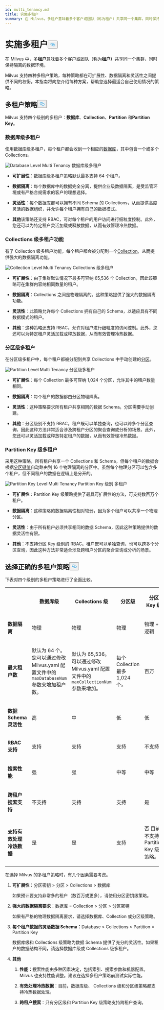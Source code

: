 ```yaml
---
id: multi_tenancy.md
title: 实施多租户
summary: 在 Milvus，多租户意味着多个客户或团队（称为租户）共享同一个集群，同时保持隔离的数据环境。
---
```

<h1 id="Implement-Multi-tenancy" class="common-anchor-header">实施多租户<button data-href="#Implement-Multi-tenancy" class="anchor-icon" translate="no">
      <svg translate="no"
        aria-hidden="true"
        focusable="false"
        height="20"
        version="1.1"
        viewBox="0 0 16 16"
        width="16"
      >
        <path
          fill="#0092E4"
          fill-rule="evenodd"
          d="M4 9h1v1H4c-1.5 0-3-1.69-3-3.5S2.55 3 4 3h4c1.45 0 3 1.69 3 3.5 0 1.41-.91 2.72-2 3.25V8.59c.58-.45 1-1.27 1-2.09C10 5.22 8.98 4 8 4H4c-.98 0-2 1.22-2 2.5S3 9 4 9zm9-3h-1v1h1c1 0 2 1.22 2 2.5S13.98 12 13 12H9c-.98 0-2-1.22-2-2.5 0-.83.42-1.64 1-2.09V6.25c-1.09.53-2 1.84-2 3.25C6 11.31 7.55 13 9 13h4c1.45 0 3-1.69 3-3.5S14.5 6 13 6z"
        ></path>
      </svg>
    </button></h1><p>在 Milvus 中，多<strong>租户</strong>意味着多个客户或团队（称为<strong>租户）</strong>共享同一个集群，同时保持隔离的数据环境。</p>
<p>Milvus 支持四种多租户策略，每种策略都在可扩展性、数据隔离和灵活性之间提供不同的权衡。本指南将向您介绍每种方案，帮助您选择最适合自己使用情况的策略。</p>
<h2 id="Multi-tenancy-strategies" class="common-anchor-header">多租户策略<button data-href="#Multi-tenancy-strategies" class="anchor-icon" translate="no">
      <svg translate="no"
        aria-hidden="true"
        focusable="false"
        height="20"
        version="1.1"
        viewBox="0 0 16 16"
        width="16"
      >
        <path
          fill="#0092E4"
          fill-rule="evenodd"
          d="M4 9h1v1H4c-1.5 0-3-1.69-3-3.5S2.55 3 4 3h4c1.45 0 3 1.69 3 3.5 0 1.41-.91 2.72-2 3.25V8.59c.58-.45 1-1.27 1-2.09C10 5.22 8.98 4 8 4H4c-.98 0-2 1.22-2 2.5S3 9 4 9zm9-3h-1v1h1c1 0 2 1.22 2 2.5S13.98 12 13 12H9c-.98 0-2-1.22-2-2.5 0-.83.42-1.64 1-2.09V6.25c-1.09.53-2 1.84-2 3.25C6 11.31 7.55 13 9 13h4c1.45 0 3-1.69 3-3.5S14.5 6 13 6z"
        ></path>
      </svg>
    </button></h2><p>Milvus 支持四个级别的多租户：<strong>数据库</strong>、<strong>Collection</strong>、<strong>Partition</strong> 和<strong>Partition Key</strong>。</p>
<h3 id="Database-level-multi-tenancy" class="common-anchor-header">数据库级多租户</h3><p>使用数据库级多租户，每个租户都会收到一个相应的<a href="/docs/zh/manage_databases.md">数据库</a>，其中包含一个或多个 Collections。</p>
<p>
  
   <span class="img-wrapper"> <img translate="no" src="/docs/v2.6.x/assets/database-level-multi-tenancy.png" alt="Database Level Multi Tenancy" class="doc-image" id="database-level-multi-tenancy" />
   </span> <span class="img-wrapper"> <span>数据库级多租户</span> </span></p>
<ul>
<li><p><strong>可扩展性</strong>：数据库级多租户策略默认最多支持 64 个租户。</p></li>
<li><p><strong>数据隔离</strong>：每个数据库中的数据完全分离，提供企业级数据隔离，是受监管环境或有严格合规需求的客户的理想选择。</p></li>
<li><p><strong>灵活性</strong>：每个数据库都可以拥有不同 Schema 的 Collections，从而提供高度灵活的数据组织，并允许每个租户拥有自己的数据模式。</p></li>
<li><p><strong>其他</strong>该策略还支持 RBAC，可对每个租户的用户访问进行细粒度控制。此外，您还可以为特定租户灵活加载或释放数据，从而有效管理冷热数据。</p></li>
</ul>
<h3 id="Collection-level-multi-tenancy" class="common-anchor-header">Collections 级多租户功能</h3><p>有了 Collection 级多租户功能，每个租户都会被分配到一个<a href="/docs/zh/manage-collections.md">Collection</a>，从而提供强大的数据隔离功能。</p>
<p>
  
   <span class="img-wrapper"> <img translate="no" src="/docs/v2.6.x/assets/collection-level-multi-tenancy.png" alt="Collection Level Multi Tenancy" class="doc-image" id="collection-level-multi-tenancy" />
   </span> <span class="img-wrapper"> <span>Collections 级多租户</span> </span></p>
<ul>
<li><p><strong>可扩展性</strong>：由于集群默认情况下最多可容纳 65,536 个 Collection，因此该策略可在集群内容纳相同数量的租户。</p></li>
<li><p><strong>数据隔离</strong>：Collections 之间是物理隔离的。这种策略提供了强大的数据隔离功能。</p></li>
<li><p><strong>灵活性</strong>：此策略允许每个 Collections 拥有自己的 Schema，以适应具有不同数据模式的租户。</p></li>
<li><p><strong>其他</strong>：这种策略还支持 RBAC，允许对租户进行细粒度的访问控制。此外，您还可以为特定租户灵活加载或释放数据，从而有效管理冷热数据。</p></li>
</ul>
<h3 id="Partition-level-multi-tenancy" class="common-anchor-header">分区级多租户</h3><p>在分区级多租户中，每个租户都被分配到共享 Collections 中手动创建的<a href="/docs/zh/manage-partitions.md">分区</a>。</p>
<p>
  
   <span class="img-wrapper"> <img translate="no" src="/docs/v2.6.x/assets/partition-level-multi-tenancy.png" alt="Partition Level Multi Tenancy" class="doc-image" id="partition-level-multi-tenancy" />
   </span> <span class="img-wrapper"> <span>分区级多租户</span> </span></p>
<ul>
<li><p><strong>可扩展性</strong>：每个 Collection 最多可容纳 1,024 个分区，允许其中的租户数量相同。</p></li>
<li><p><strong>数据隔离</strong>：每个租户的数据都由分区物理隔离。</p></li>
<li><p><strong>灵活性</strong>：这种策略要求所有租户共享相同的数据 Schema。分区需要手动创建。</p></li>
<li><p><strong>其他</strong>：分区级别不支持 RBAC。租户既可以单独查询，也可以跨多个分区查询，因此这种方法非常适合涉及跨租户分区的聚合查询或分析的场景。此外，您还可以灵活加载或释放特定租户的数据，从而有效管理冷热数据。</p></li>
</ul>
<h3 id="Partition-key-level-multi-tenancy" class="common-anchor-header">Partition Key 级多租户</h3><p>采用这种策略，所有租户共享一个 Collections 和 Schema，但每个租户的数据会根据<a href="/docs/zh/use-partition-key.md">分区键值</a>自动路由到 16 个物理隔离的分区中。虽然每个物理分区可以包含多个租户，但不同租户的数据在逻辑上是分开的。</p>
<p>
  
   <span class="img-wrapper"> <img translate="no" src="/docs/v2.6.x/assets/partition-key-level-multi-tenancy.png" alt="Partition Key Level Multi Tenancy" class="doc-image" id="partition-key-level-multi-tenancy" />
   </span> <span class="img-wrapper"> <span>Partition Key 级别 多租户</span> </span></p>
<ul>
<li><p><strong>可扩展性</strong>：Partition Key 级策略提供了最具可扩展性的方法，可支持数百万个租户。</p></li>
<li><p><strong>数据隔离</strong>：这种策略的数据隔离性相对较弱，因为多个租户可以共享一个物理分区。</p></li>
<li><p><strong>灵活性</strong>：由于所有租户必须共享相同的数据 Schema，因此这种策略提供的数据灵活性有限。</p></li>
<li><p><strong>其他</strong>：不支持分区 Key 级别的 RBAC。租户既可以单独查询，也可以跨多个分区查询，因此这种方法非常适合涉及跨租户分区的聚合查询或分析的场景。</p></li>
</ul>
<h2 id="Choosing-the-right-multi-tenancy-strategy" class="common-anchor-header">选择正确的多租户策略<button data-href="#Choosing-the-right-multi-tenancy-strategy" class="anchor-icon" translate="no">
      <svg translate="no"
        aria-hidden="true"
        focusable="false"
        height="20"
        version="1.1"
        viewBox="0 0 16 16"
        width="16"
      >
        <path
          fill="#0092E4"
          fill-rule="evenodd"
          d="M4 9h1v1H4c-1.5 0-3-1.69-3-3.5S2.55 3 4 3h4c1.45 0 3 1.69 3 3.5 0 1.41-.91 2.72-2 3.25V8.59c.58-.45 1-1.27 1-2.09C10 5.22 8.98 4 8 4H4c-.98 0-2 1.22-2 2.5S3 9 4 9zm9-3h-1v1h1c1 0 2 1.22 2 2.5S13.98 12 13 12H9c-.98 0-2-1.22-2-2.5 0-.83.42-1.64 1-2.09V6.25c-1.09.53-2 1.84-2 3.25C6 11.31 7.55 13 9 13h4c1.45 0 3-1.69 3-3.5S14.5 6 13 6z"
        ></path>
      </svg>
    </button></h2><p>下表对四个级别的多租户策略进行了全面比较。</p>
<table>
   <tr>
     <th></th>
     <th><p><strong>数据库级</strong></p></th>
     <th><p><strong>Collections 级</strong></p></th>
     <th><p><strong>分区级</strong></p></th>
     <th><p><strong>分区 Key 级</strong></p></th>
   </tr>
   <tr>
     <td><p><strong>数据隔离</strong></p></td>
     <td><p>物理</p></td>
     <td><p>物理</p></td>
     <td><p>物理</p></td>
     <td><p>物理 + 逻辑</p></td>
   </tr>
   <tr>
     <td><p><strong>最大租户数</strong></p></td>
     <td><p>默认为 64 个。您可以通过修改 Milvus.yaml 配置文件中的<code translate="no">maxDatabaseNum</code> 参数来增加租户数。 </p></td>
     <td><p>默认为 65,536。可以通过修改 Milvus.yaml 配置文件中的<code translate="no">maxCollectionNum</code> 参数来增加。</p></td>
     <td><p>每个 Collection 最多 1,024 个。 </p></td>
     <td><p>百万</p></td>
   </tr>
   <tr>
     <td><p><strong>数据 Schema 灵活性</strong></p></td>
     <td><p>高</p></td>
     <td><p>中</p></td>
     <td><p>低</p></td>
     <td><p>低</p></td>
   </tr>
   <tr>
     <td><p><strong>RBAC 支持</strong></p></td>
     <td><p>支持</p></td>
     <td><p>支持</p></td>
     <td><p>支持</p></td>
     <td><p>不支持</p></td>
   </tr>
   <tr>
     <td><p><strong>搜索性能</strong></p></td>
     <td><p>强</p></td>
     <td><p>强</p></td>
     <td><p>中等</p></td>
     <td><p>中等</p></td>
   </tr>
   <tr>
     <td><p><strong>跨租户搜索支持</strong></p></td>
     <td><p>不支持</p></td>
     <td><p>支持</p></td>
     <td><p>支持</p></td>
     <td><p>是</p></td>
   </tr>
   <tr>
     <td><p><strong>支持有效处理冷热数据</strong></p></td>
     <td><p>是</p></td>
     <td><p>是</p></td>
     <td><p>支持</p></td>
     <td><p>否 目前不支持 Partition Key 级策略。</p></td>
   </tr>
</table>
<p>在选择 Milvus 的多租户策略时，有几个因素需要考虑。</p>
<ol>
<li><p><strong>可扩展性：</strong>分区密钥 &gt; 分区 &gt; Collections &gt; 数据库</p>
<p>如果预计要支持非常多的租户（数百万或更多），请使用分区密钥级策略。</p></li>
<li><p><strong>强大的数据隔离要求</strong>：数据库 = Collection &gt; 分区 &gt; 分区密钥</p>
<p>如果有严格的物理数据隔离要求，请选择数据库、Collection 或分区级策略。</p></li>
<li><p><strong>每个租户数据的灵活数据 Schema：</strong>Database &gt; Collections &gt; Partition = Partition Key</p>
<p>数据库级和 Collections 级策略为数据 Schema 提供了充分的灵活性。如果租户的数据结构不同，请选择数据库级或 Collections 级多租户。</p></li>
<li><p><strong>其他</strong></p>
<ol>
<li><p><strong>性能：</strong>搜索性能由多种因素决定，包括索引、搜索参数和机器配置。Milvus 也支持性能调整。建议在选择多租户策略前测试实际性能。</p></li>
<li><p><strong>有效处理冷热数据</strong>：目前，数据库级、 Collections 级和分区级策略都支持冷热数据处理。</p></li>
<li><p><strong>跨租户搜索</strong>：只有分区级和 Partition Key 级策略支持跨租户查询。</p></li>
</ol></li>
</ol>
